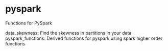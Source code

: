 # pyspark

Functions for PySpark

data_skewness: Find the skewness in partitions in your data
pyspark_functions: Derived functions for pyspark using spark higher order functions
